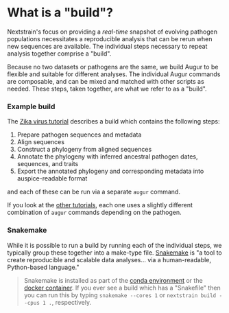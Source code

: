 # What is a "build"?

Nextstrain's focus on providing a _real-time_ snapshot of evolving pathogen populations necessitates a reproducible analysis that can be rerun when new sequences are available.
The individual steps necessary to repeat analysis together comprise a "build".


Because no two datasets or pathogens are the same, we build Augur to be flexible and suitable for different analyses.
The individual Augur commands are composable, and can be mixed and matched with other scripts as needed.
These steps, taken together, are what we refer to as a "build".


### Example build

The [Zika virus tutorial](https://docs.nextstrain.org/en/latest/tutorials/zika.html#build-steps) describes a build which contains the following steps:

1. Prepare pathogen sequences and metadata
2. Align sequences
3. Construct a phylogeny from aligned sequences
4. Annotate the phylogeny with inferred ancestral pathogen dates, sequences, and traits
5. Export the annotated phylogeny and corresponding metadata into auspice-readable format

and each of these can be run via a separate `augur` command.

If you look at the [other tutorials](https://docs.nextstrain.org/en/latest/tutorials/index.html), each one uses a slightly different combination of `augur` commands depending on the pathogen.

### Snakemake

While it is possible to run a build by running each of the individual steps, we typically group these together into a make-type file.
[Snakemake](https://snakemake.readthedocs.io/en/stable/index.html) is "a tool to create reproducible and scalable data analyses... via a human-readable, Python-based language."

> Snakemake is installed as part of the [conda environment](https://docs.nextstrain.org/en/latest/guides/install/local-installation.html#install-augur-auspice-with-conda) or the [docker container](https://docs.nextstrain.org/en/latest/guides/install/cli-install.html).
If you ever see a build which has a "Snakefile" then you can run this by typing `snakemake --cores 1` or `nextstrain build --cpus 1 .`, respectively.
